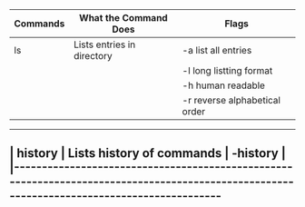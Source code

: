 |       Commands        |                  What the Command Does                |                           Flags                          |                                
|-----------------------|-------------------------------------------------------|----------------------------------------------------------|
|          ls           |              Lists entries in directory               |                     -a list all entries                  |
|                       |                                                       |                     -l long listting format              |
|                       |                                                       |                     -h human readable                    |
|                       |                                                       |                     -r reverse alphabetical order        |
--------------------------------------------------------------------------------------------------------------------------------------------
|        history        |              Lists history of commands                |                     -history                             |
|-------------------------------------------------------------------------------------------------------------------------------------------
--------------------------------------------------------------------------------------------------------------------------------------------
